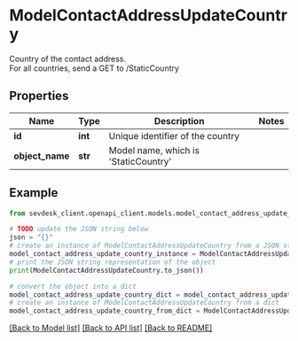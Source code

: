 # ModelContactAddressUpdateCountry

Country of the contact address.<br>      For all countries, send a GET to /StaticCountry

## Properties

Name | Type | Description | Notes
------------ | ------------- | ------------- | -------------
**id** | **int** | Unique identifier of the country | 
**object_name** | **str** | Model name, which is &#39;StaticCountry&#39; | 

## Example

```python
from sevdesk_client.openapi_client.models.model_contact_address_update_country import ModelContactAddressUpdateCountry

# TODO update the JSON string below
json = "{}"
# create an instance of ModelContactAddressUpdateCountry from a JSON string
model_contact_address_update_country_instance = ModelContactAddressUpdateCountry.from_json(json)
# print the JSON string representation of the object
print(ModelContactAddressUpdateCountry.to_json())

# convert the object into a dict
model_contact_address_update_country_dict = model_contact_address_update_country_instance.to_dict()
# create an instance of ModelContactAddressUpdateCountry from a dict
model_contact_address_update_country_from_dict = ModelContactAddressUpdateCountry.from_dict(model_contact_address_update_country_dict)
```
[[Back to Model list]](../README.md#documentation-for-models) [[Back to API list]](../README.md#documentation-for-api-endpoints) [[Back to README]](../README.md)


